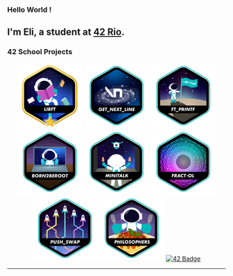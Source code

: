 ### Hello World !

I'm Eli, a student at [42 Rio](https://42.rio/).
---

### 42 School Projects
<div align="center">

<a href="">![42 Badge](https://github.com/elissandrovieira/HELLO/blob/main/42_badges/libftm.png)</a>
<a href="">![42 Badge](https://github.com/elissandrovieira/HELLO/blob/main/42_badges/get_next_linee.png)</a>
<a href="">![42 Badge](https://github.com/elissandrovieira/HELLO/blob/main/42_badges/ft_printfe.png)</a>
<a href="">![42 Badge](https://github.com/elissandrovieira/HELLO/blob/main/42_badges/born2beroote.png)</a>
<a href="">![42 Badge](https://github.com/elissandrovieira/HELLO/blob/main/42_badges/minitalke.png)</a>
<a href="">![42 Badge](https://github.com/elissandrovieira/HELLO/blob/main/42_badges/fract-ole.png)</a>
<a href="">![42 Badge](https://github.com/elissandrovieira/HELLO/blob/main/42_badges/push_swape.png)</a>
<a href="">![42 Badge](https://github.com/elissandrovieira/HELLO/blob/main/42_badges/philosopherse.png)</a>
<a href="">![42 Badge](https://github.com/elissandrovieira/HELLO/blob/main/42_badges/minishell.png)</a>

</div>

---
